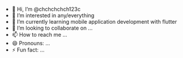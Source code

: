 - 👋 Hi, I’m @chchchchch123c
- 👀 I’m interested in any/everything
- 🌱 I’m currently learning mobile application development with flutter
- 💞️ I’m looking to collaborate on ...
- 📫 How to reach me ...
- 😄 Pronouns: ...
- ⚡ Fun fact: ...

<!---
chchchchch123c/chchchchch123c is a ✨ special ✨ repository because its `README.md` (this file) appears on your GitHub profile.
You can click the Preview link to take a look at your changes.
--->
